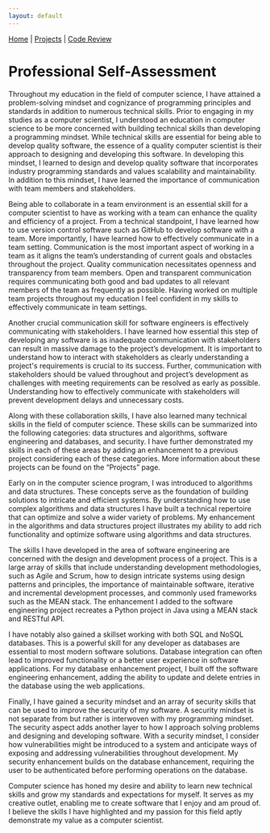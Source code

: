 ```yaml
---
layout: default
---
```


[Home](./) | [Projects](./projects) | [Code Review](https://snhu-my.sharepoint.com/:v:/g/personal/jacob_senior_snhu_edu/ES4U-5IozbhLmY7yaBhKva4BPKd-zv4oNN2zMp3OWLBOZQ?nav=eyJyZWZlcnJhbEluZm8iOnsicmVmZXJyYWxBcHAiOiJPbmVEcml2ZUZvckJ1c2luZXNzIiwicmVmZXJyYWxBcHBQbGF0Zm9ybSI6IldlYiIsInJlZmVycmFsTW9kZSI6InZpZXciLCJyZWZlcnJhbFZpZXciOiJNeUZpbGVzTGlua0NvcHkifX0&e=bVf24h)

# Professional Self-Assessment

Throughout my education in the field of computer science, I have attained a problem-solving mindset and cognizance of programming principles and standards in addition to numerous technical skills. Prior to engaging in my studies as a computer scientist, I understood an education in computer science to be more concerned with building technical skills than developing a programming mindset. While technical skills are essential for being able to develop quality software, the essence of a quality computer scientist is their approach to designing and developing this software. In developing this mindset, I learned to design and develop quality software that incorporates industry programming standards and values scalability and maintainability. In addition to this mindset, I have learned the importance of communication with team members and stakeholders. 

Being able to collaborate in a team environment is an essential skill for a computer scientist to have as working with a team can enhance the quality and efficiency of a project. From a technical standpoint, I have learned how to use version control software such as GitHub to develop software with a team. More importantly, I have learned how to effectively communicate in a team setting. Communication is the most important aspect of working in a team as it aligns the team’s understanding of current goals and obstacles throughout the project. Quality communication necessitates openness and transparency from team members. Open and transparent communication requires communicating both good and bad updates to all relevant members of the team as frequently as possible. Having worked on multiple team projects throughout my education I feel confident in my skills to effectively communicate in team settings. 

Another crucial communication skill for software engineers is effectively communicating with stakeholders. I have learned how essential this step of developing any software is as inadequate communication with stakeholders can result in massive damage to the project’s development. It is important to understand how to interact with stakeholders as clearly understanding a project's requirements is crucial to its success. Further, communication with stakeholders should be valued throughout and project’s development as challenges with meeting requirements can be resolved as early as possible. Understanding how to effectively communicate with stakeholders will prevent development delays and unnecessary costs. 

Along with these collaboration skills, I have also learned many technical skills in the field of computer science. These skills can be summarized into the following categories: data structures and algorithms, software engineering and databases, and security. I have further demonstrated my skills in each of these areas by adding an enhancement to a previous project considering each of these categories. More information about these projects can be found on the “Projects” page. 

Early on in the computer science program, I was introduced to algorithms and data structures. These concepts serve as the foundation of building solutions to intricate and efficient systems. By understanding how to use complex algorithms and data structures I have built a technical repertoire that can optimize and solve a wider variety of problems. My enhancement in the algorithms and data structures project illustrates my ability to add rich functionality and optimize software using algorithms and data structures. 

The skills I have developed in the area of software engineering are concerned with the design and development process of a project. This is a large array of skills that include understanding development methodologies, such as Agile and Scrum, how to design intricate systems using design patterns and principles, the importance of maintainable software, iterative and incremental development processes, and commonly used frameworks such as the MEAN stack. The enhancement I added to the software engineering project recreates a Python project in Java using a MEAN stack and RESTful API. 

I have notably also gained a skillset working with both SQL and NoSQL databases. This is a powerful skill for any developer as databases are essential to most modern software solutions. Database integration can often lead to improved functionality or a better user experience in software applications. For my database enhancement project, I built off the software engineering enhancement, adding the ability to update and delete entries in the database using the web applications. 

Finally, I have gained a security mindset and an array of security skills that can be used to improve the security of my software. A security mindset is not separate from but rather is interwoven with my programming mindset. The security aspect adds another layer to how I approach solving problems and designing and developing software. With a security mindset, I consider how vulnerabilities might be introduced to a system and anticipate ways of exposing and addressing vulnerabilities throughout development. My security enhancement builds on the database enhancement, requiring the user to be authenticated before performing operations on the database. 

Computer science has honed my desire and ability to learn new technical skills and grow my standards and expectations for myself. It serves as my creative outlet, enabling me to create software that I enjoy and am proud of. I believe the skills I have highlighted and my passion for this field aptly demonstrate my value as a computer scientist. 
